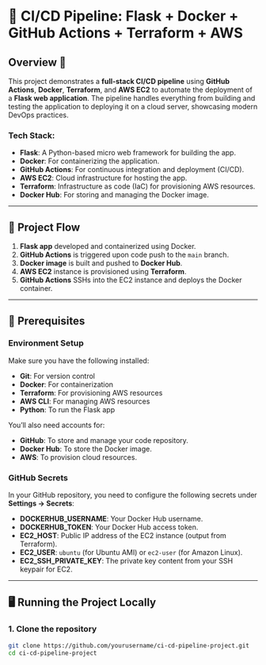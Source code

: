 # 🚀 CI/CD Pipeline: Flask + Docker + GitHub Actions + Terraform + AWS

## Overview 🎯
This project demonstrates a **full-stack CI/CD pipeline** using **GitHub Actions**, **Docker**, **Terraform**, and **AWS EC2** to automate the deployment of a **Flask web application**. The pipeline handles everything from building and testing the application to deploying it on a cloud server, showcasing modern DevOps practices.

### Tech Stack:
- **Flask**: A Python-based micro web framework for building the app.
- **Docker**: For containerizing the application.
- **GitHub Actions**: For continuous integration and deployment (CI/CD).
- **AWS EC2**: Cloud infrastructure for hosting the app.
- **Terraform**: Infrastructure as code (IaC) for provisioning AWS resources.
- **Docker Hub**: For storing and managing the Docker image.

---

## 🚀 Project Flow
1. **Flask app** developed and containerized using Docker.
2. **GitHub Actions** is triggered upon code push to the `main` branch.
3. **Docker image** is built and pushed to **Docker Hub**.
4. **AWS EC2** instance is provisioned using **Terraform**.
5. **GitHub Actions** SSHs into the EC2 instance and deploys the Docker container.

---

## 🔧 Prerequisites

### Environment Setup
Make sure you have the following installed:
- **Git**: For version control
- **Docker**: For containerization
- **Terraform**: For provisioning AWS resources
- **AWS CLI**: For managing AWS resources
- **Python**: To run the Flask app

You’ll also need accounts for:
- **GitHub**: To store and manage your code repository.
- **Docker Hub**: To store the Docker image.
- **AWS**: To provision cloud resources.

### GitHub Secrets
In your GitHub repository, you need to configure the following secrets under **Settings → Secrets**:

- **DOCKERHUB_USERNAME**: Your Docker Hub username.
- **DOCKERHUB_TOKEN**: Your Docker Hub access token.
- **EC2_HOST**: Public IP address of the EC2 instance (output from Terraform).
- **EC2_USER**: `ubuntu` (for Ubuntu AMI) or `ec2-user` (for Amazon Linux).
- **EC2_SSH_PRIVATE_KEY**: The private key content from your SSH keypair for EC2.

---

## 🖥️ Running the Project Locally

### 1. Clone the repository
```bash
git clone https://github.com/yourusername/ci-cd-pipeline-project.git
cd ci-cd-pipeline-project
